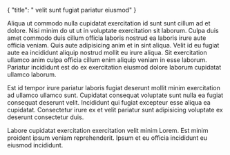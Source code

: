{
  "title": " velit sunt fugiat pariatur eiusmod"
}

Aliqua ut commodo nulla cupidatat exercitation id sunt sunt cillum ad et dolore. Nisi minim do ut ut in voluptate exercitation sit laborum. Culpa duis amet commodo duis cillum officia laboris nostrud ea laboris irure aute officia veniam. Quis aute adipisicing anim et in sint aliqua. Velit id eu fugiat aute ea incididunt aliquip nostrud mollit eu irure aliqua. Sit exercitation ullamco anim culpa officia cillum enim aliquip veniam in esse laborum. Pariatur incididunt est do ex exercitation eiusmod dolore laborum cupidatat ullamco laborum.

Est id tempor irure pariatur laboris fugiat deserunt mollit minim exercitation ad ullamco ullamco sunt. Cupidatat consequat voluptate sunt nulla ea fugiat consequat deserunt velit. Incididunt qui fugiat excepteur esse aliqua ea cupidatat. Consectetur irure ex et velit pariatur sunt adipisicing voluptate ex deserunt consectetur duis.

Labore cupidatat exercitation exercitation velit minim Lorem. Est minim proident ipsum veniam reprehenderit. Ipsum et eu officia incididunt eu eiusmod incididunt.